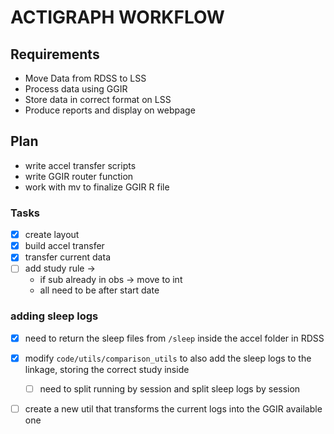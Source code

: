 # ACTIGRAPH WORKFLOW


## Requirements
- Move Data from RDSS to LSS
- Process data using GGIR
- Store data in correct format on LSS
- Produce reports and display on webpage

## Plan
- write accel transfer scripts
- write GGIR router function
- work with mv to finalize GGIR R file


### Tasks
- [x] create layout
- [x] build accel transfer
- [x] transfer current data
- [ ] add study rule ->
    - if sub already in obs -> move to int 
    - all need to be after start date 

### adding sleep logs
- [x] need to return the sleep files from `/sleep` inside the accel folder in RDSS
- [x] modify `code/utils/comparison_utils` to also add the sleep logs to the linkage, storing the correct study inside
    - [ ] need to split running by session and split sleep logs by session
    


- [ ] create a new util that transforms the current logs into the GGIR available one

